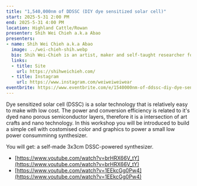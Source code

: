 ```yaml
---
title: "1,540,000nm of DDSSC (DIY dye sensitized solar cell)"
start: 2025-5-31 2:00 PM
end: 2025-5-31 4:00 PM
location: Highland Cattle/Rowan
presenter: Shih Wei Chieh a.k.a Abao
presenters:
- name: Shih Wei Chieh a.k.a Abao
  image: ../wei-chieh-shih.webp
  bio: Shih Wei-Chieh is an artist, maker and self-taught researcher for e-textiles, dye sensitized solar cells and DIY laser system. He is now Phd student in Yang Ming Chiao Tung University in Taiwan. His works are often inspired by the collaboration of traditional crafts and new medias.
  links:
  - title: Site
    url: https://shihweichieh.com/
  - title: Instagram
    url: https://www.instagram.com/weiweiweiwear
eventbrite: https://www.eventbrite.com/e/1540000nm-of-ddssc-diy-dye-sensitized-solar-cell-tickets-1246809784629?aff=oddtdtcreator
---
```


Dye sensitized solar cell (DSSC) is a solar technology that is relatively easy to make with low cost. The power and conversion efficiency is related to it's dyed nano porous semiconductor layers, therefore it is a intersection of art crafts and nano technology. In this workshop you will be introduced to build a simple cell with costomised color and graphics to power a small low power consumminng synthesizer.

You will get: a self-made 3x3cm DSSC-powered synthesizer.

- [https://www.youtube.com/watch?v=brHRX66V_tY](https://www.youtube.com/watch?v=brHRX66V_tY)
- [https://www.youtube.com/watch?v=1EEkcGg0Pw4](https://www.youtube.com/watch?v=1EEkcGg0Pw4)
